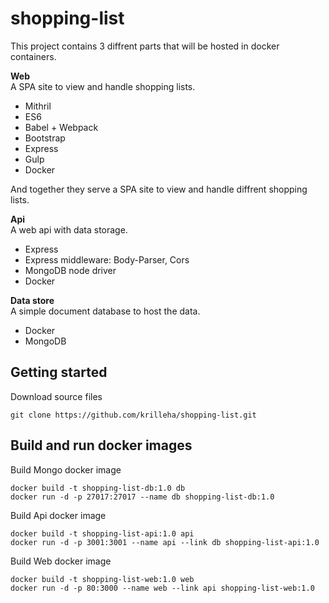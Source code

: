 # shopping-list

This project contains 3 diffrent parts that will be hosted in docker containers.  

__Web__  
A SPA site to view and handle shopping lists.

* Mithril
* ES6
* Babel + Webpack
* Bootstrap
* Express
* Gulp
* Docker

And together they serve a SPA site to view and handle diffrent shopping lists.

__Api__  
A web api with data storage.

* Express
* Express middleware: Body-Parser, Cors
* MongoDB node driver
* Docker

__Data store__  
A simple document database to host the data.

* Docker
* MongoDB

## Getting started

Download source files

```
git clone https://github.com/krilleha/shopping-list.git
```

## Build and run docker images

Build Mongo docker image

```
docker build -t shopping-list-db:1.0 db
docker run -d -p 27017:27017 --name db shopping-list-db:1.0
```

Build Api docker image

```
docker build -t shopping-list-api:1.0 api
docker run -d -p 3001:3001 --name api --link db shopping-list-api:1.0
```

Build Web docker image

```
docker build -t shopping-list-web:1.0 web
docker run -d -p 80:3000 --name web --link api shopping-list-web:1.0
```
